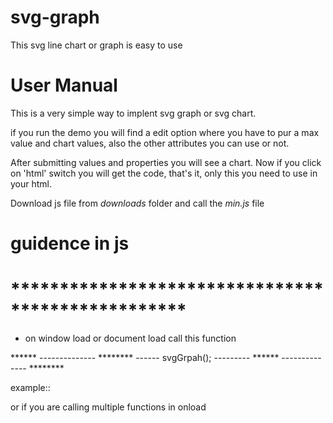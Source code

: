 # svg-graph
This svg line chart or graph is easy to use

# User Manual
This is a very simple way to implent svg graph or svg chart.

if you run the demo you will find a edit option where you have to pur a max value and chart values,
also the other attributes you can use or not.

After submitting values and properties you will see a chart.
Now if you click on 'html' switch you will get the code, that's it, only this you need to use in your html.

Download js file from *downloads* folder and call the *min.js* file

# guidence in js 
# **************************************************
* on window load or document load call this function 

****** -------------- ********
------	svgGrpah();  ---------
****** -------------- ********

example:: 
<script type="text/javascript">
      window.onload = svgGrpah;
</script>

or if you are calling multiple functions in onload
<script type="text/javascript">
      window.onload = function(){
	svgGrpah();
      };
</script>
